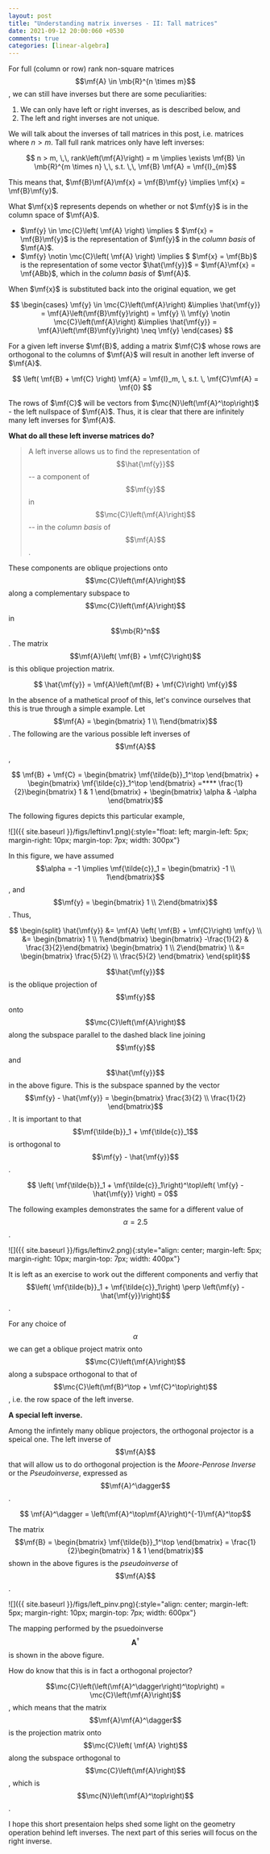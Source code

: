 ```yaml
---
layout: post
title: "Understanding matrix inverses - II: Tall matrices"
date: 2021-09-12 20:00:060 +0530
comments: true
categories: [linear-algebra]
---
```

$$ \newcommand{\mf}{\mathbf} \newcommand{\mb}{\mathbb} \newcommand{\mc}{\mathcal}$$
For full (column or row) rank non-square matrices $$\mf{A} \in \mb{R}^{n \times m}$$, we can still have inverses but there are some peculiarities: 
  1. We can only have left or right inverses, as is described below, and 
  2. The left and right inverses are not unique.

We will talk about the inverses of tall matrices in this post, i.e. matrices where $n > m$. Tall full rank matrices only have left inverses:

$$ n > m, \,\, rank\left(\mf{A}\right) = m \implies \exists \mf{B} \in \mb{R}^{m \times n} \,\, s.t. \,\, \mf{B} \mf{A} = \mf{I}_{m}$$

This means that, $\mf{B}\mf{A}\mf{x} = \mf{B}\mf{y} \implies \mf{x} = \mf{B}\mf{y}$. 

What $\mf{x}$ represents depends on whether or not $\mf{y}$ is in the column space of $\mf{A}$. 

- $\mf{y} \in \mc{C}\left( \mf{A} \right) \implies $ $\mf{x} = \mf{B}\mf{y}$ is the representation of $\mf{y}$ in the *column basis* of $\mf{A}$.
- $\mf{y} \notin \mc{C}\left( \mf{A} \right) \implies $  $\mf{x} = \mf{Bb}$ is the representation of some vector $\hat{\mf{y}}$ $=$ $\mf{A}\mf{x} = \mf{ABb}$, which in the *column basis* of $\mf{A}$.

When $\mf{x}$ is substituted back into the original equation, we get

$$ \begin{cases}
\mf{y} \in \mc{C}\left(\mf{A}\right) &\implies \hat{\mf{y}} = \mf{A}\left(\mf{B}\mf{y}\right) = \mf{y} \\
\mf{y} \notin \mc{C}\left(\mf{A}\right) &\implies \hat{\mf{y}} = \mf{A}\left(\mf{B}\mf{y}\right) \neq \mf{y}
\end{cases}
$$

For a given left inverse $\mf{B}$, adding a matrix $\mf{C}$ whose rows are orthogonal to the columns of $\mf{A}$ will result in another left inverse of $\mf{A}$.

$$ \left( \mf{B} + \mf{C} \right) \mf{A} = \mf{I}_m, \, s.t. \, \mf{C}\mf{A} = \mf{0} $$

The rows of $\mf{C}$ will be vectors from $\mc{N}\left(\mf{A}^\top\right)$ - the left nullspace of $\mf{A}$. Thus, it is clear that there are infinitely many left inverses for $\mf{A}$.

**What do all these left inverse matrices do?**

> A left inverse allows us to find the representation of $$\hat{\mf{y}}$$ -- a component of $$\mf{y}$$ in $$\mc{C}\left(\mf{A}\right)$$ -- in the *column basis* of $$\mf{A}$$.

These components are oblique projections onto $$\mc{C}\left(\mf{A}\right)$$ along a complementary subspace to $$\mc{C}\left(\mf{A}\right)$$ in $$\mb{R}^n$$. The matrix $$\mf{A}\left( \mf{B} + \mf{C}\right)$$ is this oblique projection matrix.

$$ \hat{\mf{y}} = \mf{A}\left(\mf{B} + \mf{C}\right) \mf{y}$$

In the absence of a mathetical proof of this, let's convince ourselves that this is true through a simple example. Let $$\mf{A} = \begin{bmatrix} 1 \\ 1\end{bmatrix}$$. The following are the various possible left inverses of $$\mf{A}$$,

$$ \mf{B} + \mf{C} = \begin{bmatrix} \mf{\tilde{b}}_1^\top \end{bmatrix} + \begin{bmatrix} \mf{\tilde{c}}_1^\top \end{bmatrix} =**** \frac{1}{2}\begin{bmatrix} 1 & 1 \end{bmatrix} + \begin{bmatrix} \alpha & -\alpha \end{bmatrix}$$

The following figures depicts this particular example,

![]({{ site.baseurl }}/figs/leftinv1.png){:style="float: left; margin-left: 5px; margin-right: 10px; margin-top: 7px; width: 300px"}

In this figure, we have assumed $$\alpha = -1 \implies \mf{\tilde{c}}_1 = \begin{bmatrix} -1 \\ 1\end{bmatrix}$$, and $$\mf{y} = \begin{bmatrix} 1 \\ 2\end{bmatrix}$$. Thus, 

$$ \begin{split}
\hat{\mf{y}} &= \mf{A} \left( \mf{B} + \mf{C}\right) \mf{y} \\
             &= \begin{bmatrix} 1 \\ 1\end{bmatrix} \begin{bmatrix} -\frac{1}{2}  & \frac{3}{2}\end{bmatrix} \begin{bmatrix} 1 \\ 2\end{bmatrix} \\
             &= \begin{bmatrix} \frac{5}{2} \\ \frac{5}{2} \end{bmatrix}
             \end{split}$$

$$\hat{\mf{y}}$$ is the oblique projection of $$\mf{y}$$ onto $$\mc{C}\left(\mf{A}\right)$$ along the subspace parallel to the dashed black line joining $$\mf{y}$$ and $$\hat{\mf{y}}$$ in the above figure. This is the subspace spanned by the vector $$\mf{y} - \hat{\mf{y}} = \begin{bmatrix} \frac{3}{2} \\ \frac{1}{2} \end{bmatrix}$$. It is important to that $$\mf{\tilde{b}}_1 + \mf{\tilde{c}}_1$$ is orthogonal to $$\mf{y} - \hat{\mf{y}}$$.

$$ \left( \mf{\tilde{b}}_1 + \mf{\tilde{c}}_1\right)^\top\left( \mf{y} - \hat{\mf{y}} \right) = 0$$

The following examples demonstrates the same for a different value of $$\alpha = 2.5$$.

![]({{ site.baseurl }}/figs/leftinv2.png){:style="align: center; margin-left: 5px; margin-right: 10px; margin-top: 7px; width: 400px"}

It is left as an exercise to work out the different components and verfiy that $$\left( \mf{\tilde{b}}_1 + \mf{\tilde{c}}_1\right) \perp \left(\mf{y} - \hat{\mf{y}}\right)$$.

For any choice of $$\alpha$$ we can get a oblique project matrix onto $$\mc{C}\left(\mf{A}\right)$$ along a subspace orthogonal to that of $$\mc{C}\left(\mf{B}^\top + \mf{C}^\top\right)$$, i.e. the row space of the left inverse.

**A special left inverse.**

Among the infintely many oblique projectors, the orthogonal projector is a speical one. The left inverse of $$\mf{A}$$ that will allow us to do orthogonal projection is the *Moore-Penrose Inverse* or the *Pseudoinverse*, expressed as $$\mf{A}^\dagger$$.

$$ \mf{A}^\dagger = \left(\mf{A}^\top\mf{A}\right)^{-1}\mf{A}^\top$$ 

The matrix $$\mf{B} = \begin{bmatrix} \mf{\tilde{b}}_1^\top \end{bmatrix}  = \frac{1}{2}\begin{bmatrix} 1 & 1 \end{bmatrix}$$ shown in the above figures is the *pseudoinverse* of $$\mf{A}$$.

![]({{ site.baseurl }}/figs/left_pinv.png){:style="align: center; margin-left: 5px; margin-right: 10px; margin-top: 7px; width: 600px"}

The mapping performed by the psuedoinverse $$\mathbf{A}^\dagger$$ is shown in the above figure.

How do know that this is in fact a orthogonal projector?

$$\mc{C}\left(\left(\mf{A}^\dagger\right)^\top\right) = \mc{C}\left(\mf{A}\right)$$, which means that the matrix $$\mf{A}\mf{A}^\dagger$$ is the projection matrix onto $$\mc{C}\left( \mf{A} \right)$$ along the subspace orthogonal to $$\mc{C}\left(\mf{A}\right)$$, which is $$\mc{N}\left(\mf{A}^\top\right)$$.

I hope this short presentaion helps shed some light on the geometry operation behind left inverses. The next part of this series will focus on the right inverse.